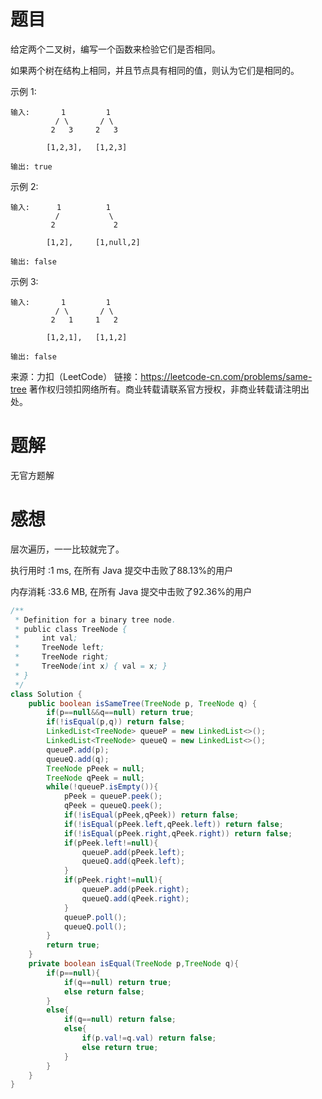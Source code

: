 # 题目

给定两个二叉树，编写一个函数来检验它们是否相同。

如果两个树在结构上相同，并且节点具有相同的值，则认为它们是相同的。

示例 1:
~~~
输入:       1         1
          / \       / \
         2   3     2   3

        [1,2,3],   [1,2,3]

输出: true
~~~
示例 2:
~~~
输入:      1          1
          /           \
         2             2

        [1,2],     [1,null,2]

输出: false
~~~
示例 3:
~~~
输入:       1         1
          / \       / \
         2   1     1   2

        [1,2,1],   [1,1,2]

输出: false
~~~
来源：力扣（LeetCode）
链接：https://leetcode-cn.com/problems/same-tree
著作权归领扣网络所有。商业转载请联系官方授权，非商业转载请注明出处。

# 题解

无官方题解

# 感想

层次遍历，一一比较就完了。

执行用时 :1 ms, 在所有 Java 提交中击败了88.13%的用户

内存消耗 :33.6 MB, 在所有 Java 提交中击败了92.36%的用户

~~~java
/**
 * Definition for a binary tree node.
 * public class TreeNode {
 *     int val;
 *     TreeNode left;
 *     TreeNode right;
 *     TreeNode(int x) { val = x; }
 * }
 */
class Solution {
    public boolean isSameTree(TreeNode p, TreeNode q) {
        if(p==null&&q==null) return true;
        if(!isEqual(p,q)) return false;
        LinkedList<TreeNode> queueP = new LinkedList<>();
        LinkedList<TreeNode> queueQ = new LinkedList<>();
        queueP.add(p);
        queueQ.add(q);
        TreeNode pPeek = null;
        TreeNode qPeek = null;
        while(!queueP.isEmpty()){
            pPeek = queueP.peek();
            qPeek = queueQ.peek();
            if(!isEqual(pPeek,qPeek)) return false;
            if(!isEqual(pPeek.left,qPeek.left)) return false;
            if(!isEqual(pPeek.right,qPeek.right)) return false;
            if(pPeek.left!=null){
                queueP.add(pPeek.left);
                queueQ.add(qPeek.left);
            }
            if(pPeek.right!=null){
                queueP.add(pPeek.right);
                queueQ.add(qPeek.right);
            }
            queueP.poll();
            queueQ.poll();
        }
        return true;
    }
    private boolean isEqual(TreeNode p,TreeNode q){
        if(p==null){
            if(q==null) return true;
            else return false;
        }
        else{
            if(q==null) return false;
            else{
                if(p.val!=q.val) return false;
                else return true;
            }
        }
    }
}
~~~

